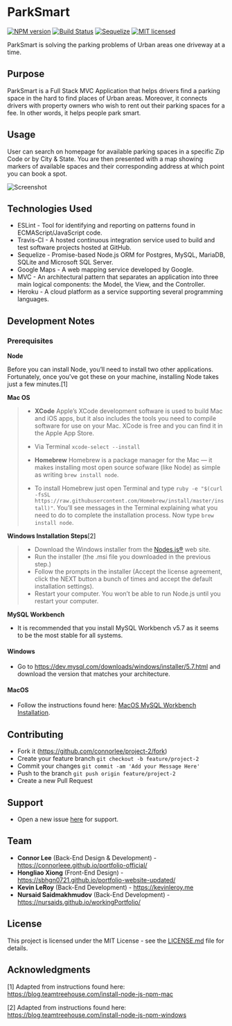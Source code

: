 # ParkSmart

[![NPM version](http://img.shields.io/npm/v/npm-expansions.svg?style=flat-square)](https://www.npmjs.org/package/npm-expansions)
[![Build Status](https://travis-ci.org/travis-ci/travis-web.svg?branch=master)](https://travis-ci.org/travis-ci/travis-web)
[![Sequelize](https://img.shields.io/badge/sequelize-v5.89-green.svg)](https://www.npmjs.org/package/sequelize)
[![MIT licensed](https://img.shields.io/badge/license-MIT-blue.svg)](./LICENSE)

ParkSmart is solving the parking problems of Urban areas one driveway at a time.

## Purpose
ParkSmart is a Full Stack MVC Application that helps drivers find a parking space in the hard to find places of Urban areas. Moreover, it connects drivers with property owners who wish to rent out their parking spaces for a fee. In other words, it helps people park smart.

## Usage
User can search on homepage for available parking spaces in a specific Zip Code or by City & State. You are then presented with a map showing markers of available spaces and their corresponding address at which point you can book a spot.

![Screenshot](public/assets/img/parkSmart.png)

## Technologies Used
- ESLint - Tool for identifying and reporting on patterns found in ECMAScript/JavaScript code.
- Travis-CI - A hosted continuous integration service used to build and test software projects hosted at GitHub.
- Sequelize - Promise-based Node.js ORM for Postgres, MySQL, MariaDB, SQLite and Microsoft SQL Server.
- Google Maps - A web mapping service developed by Google.
- MVC - An architectural pattern that separates an application into three main logical components: the Model, the View, and the Controller.
- Heroku - A cloud platform as a service supporting several programming languages.

## Development Notes
### Prerequisites
**Node**

Before you can install Node, you’ll need to install two other applications. Fortunately, once you’ve got these on your machine, installing Node takes just a few minutes.[1]
 
**Mac OS**
> - **XCode** Apple’s XCode development software is used to build Mac and iOS apps, but it also includes the tools you need to compile software for use on your Mac. XCode is free and you can find it in the Apple App Store.
> 
> - Via Terminal `xcode-select --install`
> 
> - **Homebrew** Homebrew is a package manager for the Mac — it makes installing most open source sofware (like Node) as simple as writing `brew install node`.
> - To install Homebrew just open Terminal and type `ruby -e "$(curl -fsSL https://raw.githubusercontent.com/Homebrew/install/master/install)"`. You’ll see messages in the Terminal explaining what you need to do to complete the installation process. Now type `brew install node`.

**Windows Installation Steps**[2]
> - Download the Windows installer from the [Nodes.js®](http://nodejs.org/) web site.
> - Run the installer (the .msi file you downloaded in the previous step.)
> - Follow the prompts in the installer (Accept the license agreement, click the NEXT button a bunch of times and accept the default installation settings).
> - Restart your computer. You won’t be able to run Node.js until you restart your computer.

**MySQL Workbench**
- It is recommended that you install MySQL Workbench v5.7 as it seems to be the most stable for all systems.

#### Windows
- Go to https://dev.mysql.com/downloads/windows/installer/5.7.html and download the version that matches your architecture.

#### MacOS
- Follow the instructions found here: [MacOS MySQL Workbench Installation](public/assets/readme/mysqlinstall_mac.md).

## Contributing
- Fork it (https://github.com/connorlee/project-2/fork)
- Create your feature branch `git checkout -b feature/project-2`
- Commit your changes `git commit -am 'Add your Message Here'`
- Push to the branch `git push origin feature/project-2`
- Create a new Pull Request

## Support
- Open a new issue [here](https://github.com/connorlee/project-2/issues/new) for support.

## Team
- **Connor Lee** (Back-End Design & Development) - <a href="https://connorleee.github.io/portfolio-official/" target="_blank">https://connorleee.github.io/portfolio-official/</a>
- **Hongliao Xiong** (Front-End Design) - <a href="https://sbhgn0721.github.io/portfolio-website-updated/" target="_blank">https://sbhgn0721.github.io/portfolio-website-updated/</a>
- **Kevin LeRoy** (Back-End Development) - <a href="https://kevinleroy.me" target="_blank">https://kevinleroy.me</a>
- **Nursaid Saidmakhmudov** (Back-End Development) - <a href="https://nursaids.github.io/workingPortfolio/" target="_blank">https://nursaids.github.io/workingPortfolio/</a>

## License

This project is licensed under the MIT License - see the [LICENSE.md](LICENSE.md) file for details.

## Acknowledgments

[1] Adapted from instructions found here: <a href="https://blog.teamtreehouse.com/install-node-js-npm-mac" target="_blank">https://blog.teamtreehouse.com/install-node-js-npm-mac</a>

[2] Adapted from instructions found here: <a href="https://blog.teamtreehouse.com/install-node-js-npm-windows" target="_blank">https://blog.teamtreehouse.com/install-node-js-npm-windows</a>
